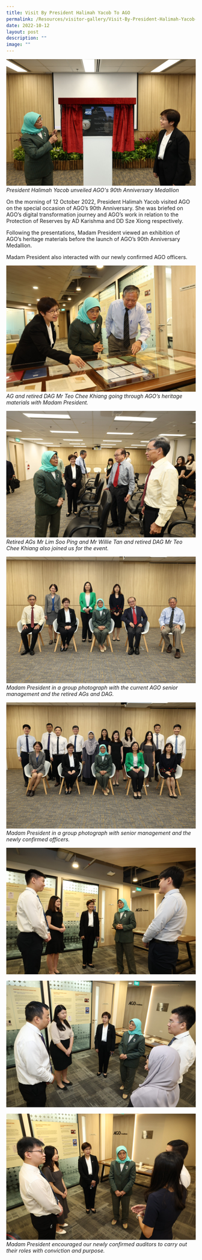 ```yaml
---
title: Visit By President Halimah Yacob To AGO
permalink: /Resources/visitor-gallery/Visit-By-President-Halimah-Yacob-To-AGO/
date: 2022-10-12
layout: post
description: ""
image: ""
---
```



![](/images/Visitors/President1.jpg)
*President Halimah Yacob unveiled AGO's 90th Anniversary Medallion*

On the morning of 12 October 2022, President Halimah Yacob visited AGO on the special occasion of AGO’s 90th Anniversary. She was briefed on AGO’s digital transformation journey and AGO’s work in relation to the Protection of Reserves by AD Karishma and DD Sze Xiong respectively.

Following the presentations, Madam President viewed an exhibition of AGO’s heritage materials before the launch of AGO’s 90th Anniversary Medallion. 

Madam President also interacted with our newly confirmed AGO officers.

![](/images/Visitors/President2.jpg)
 *AG and retired DAG Mr Teo Chee Khiang going through AGO’s heritage materials with Madam President.*



![](/images/Visitors/President3.jpg)
*Retired AGs Mr Lim Soo Ping and Mr Willie Tan and retired DAG Mr Teo Chee Khiang also joined us for the event.* 
 

![](/images/Visitors/President4.jpg)
*Madam President in a group photograph with the current AGO senior management and the retired AGs and DAG.*
 
![](/images/Visitors/President6.jpg)
 *Madam President in a group photograph with senior management and the newly confirmed officers.* 

![](/images/Visitors/President7.jpg)

![](/images/Visitors/President8.jpg)

![](/images/Visitors/President9.jpg)
*Madam President encouraged our newly confirmed auditors to carry out their roles with conviction and purpose.*

